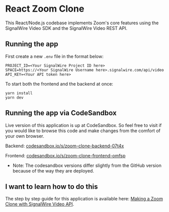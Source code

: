 # React Zoom Clone

This React/Node.js codebase implements Zoom's core features using the SignalWire Video SDK and the SignalWire Video REST API.

## Running the app

First create a new `.env` file in the format below:

```
PROJECT_ID=<Your SignalWire Project ID here>
SPACE=https://<Your SignalWire Username here>.signalwire.com/api/video
API_KEY=<Your API token here>
```

To start both the frontend and the backend at once:

```
yarn install
yarn dev
```

## Running the app via CodeSandbox

Live version of this application is up at CodeSandbox. So feel free to visit if you would like to browse this code and make changes from the comfort of your own browser.

Backend: [codesandbox.io/s/zoom-clone-backend-07t4x](https://codesandbox.io/s/zoom-clone-backend-07t4x)

Frontend: [codesandbox.io/s/zoom-clone-frontend-omfsp](https://codesandbox.io/s/zoom-clone-frontend-omfsp)

- Note: The codesandbox versions differ slightly from the GitHub version because of the way they are deployed.

## I want to learn how to do this

The step by step guide for this application is available here: [Making a Zoom Clone with SignalWire Video API](https://developer.signalwire.com/apis/docs/making-a-zoom-clone-with-signalwire-video-apis).

